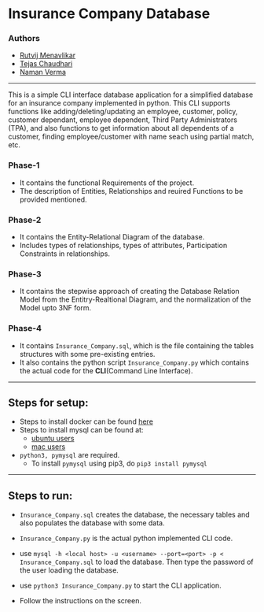 # Insurance Company Database

### Authors
- [Rutvij Menavlikar](https://github.com/Rutvij-1)
- [Tejas Chaudhari](https://github.com/tejas-1111)
- [Naman Verma](https://www.facebook.com/profile.php?id=100039691458700)

---

This is a simple CLI interface database application for a simplified database for an insurance company implemented in python. This CLI supports functions like adding/deleting/updating an employee, customer, policy, customer dependant, employee dependent, Third Party Administrators (TPA), and also functions to get information about all dependents of a customer, finding employee/customer with name seach using partial match, etc.

### Phase-1
- It contains the functional Requirements of the project.
- The description of Entities, Relationships and reuired Functions to be provided mentioned.

### Phase-2
- It contains the Entity-Relational Diagram of the database.
- Includes types of relationships, types of attributes, Participation Constraints in relationships.

### Phase-3
- It contains the stepwise approach of creating the Database Relation Model from the Entitry-Realtional Diagram, and the normalization of the Model upto 3NF form.

### Phase-4
- It contains `Insurance_Company.sql`, which is the file containing the tables structures with some pre-existing entries.
- It also contains the python script `Insurance_Company.py` which contains the actual code for the **CLI**(Command Line Interface).
---

## Steps for setup:

- Steps to install docker can be found [here](https://docs.docker.com/engine/install/)
- Steps to install mysql can be found at:
    - [ubuntu users](https://www.digitalocean.com/community/tutorials/how-to-install-mysql-on-ubuntu-20-04)
    - [mac users](https://flaviocopes.com/mysql-how-to-install/)
- `python3, pymysql` are required.
    - To install `pymysql` using pip3, do `pip3 install pymysql`
---

## Steps to run:

- `Insurance_Company.sql` creates the database, the necessary tables and also populates the database with some data.

- `Insurance_Company.py` is the actual python implemented CLI code.

- use `mysql -h <local host> -u <username> --port=<port> -p < Insurance_Company.sql` to load the database. Then type the password of the user loading the database.

- use `python3 Insurance_Company.py` to start the CLI application.

- Follow the instructions on the screen.
